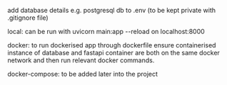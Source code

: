 add database details e.g. postgresql db to .env (to be kept private with .gitignore file)

local:
can be run with uvicorn main:app --reload
on localhost:8000

docker:
to run dockerised app through dockerfile
ensure containerised instance of database and fastapi container are both on the same docker network
and then run relevant docker commands.

docker-compose:
to be added later into the project
